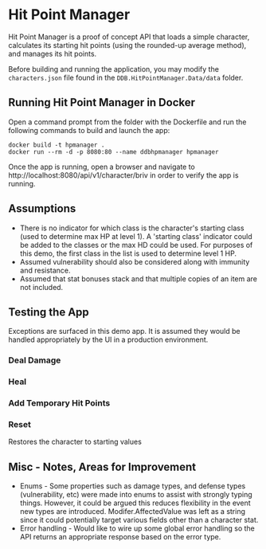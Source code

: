 ﻿# Hit Point Manager

Hit Point Manager is a proof of concept API that loads a simple character,
calculates its starting hit points (using the rounded-up average method),
and manages its hit points.

Before building and running the application, you may modify the `characters.json`
file found in the `DDB.HitPointManager.Data/data` folder.

## Running Hit Point Manager in Docker

Open a command prompt from the folder with the Dockerfile
and run the following commands to build and launch the app:

```
docker build -t hpmanager .
docker run --rm -d -p 8080:80 --name ddbhpmanager hpmanager
```

Once the app is running, open a browser and navigate to
http://localhost:8080/api/v1/character/briv
in order to verify the app is running.

## Assumptions

- There is no indicator for which class is the character's starting class (used to determine max HP at level 1).
  A 'starting class' indicator could be added to the classes or the max HD could be used. For purposes of this demo,
  the first class in the list is used to determine level 1 HP.
- Assumed vulnerability should also be considered along with immunity and resistance.
- Assumed that stat bonuses stack and that multiple copies of an item are not included.

## Testing the App

Exceptions are surfaced in this demo app. It is assumed they would be handled
appropriately by the UI in a production environment.

### Deal Damage

### Heal

### Add Temporary Hit Points

### Reset

Restores the character to starting values

## Misc - Notes, Areas for Improvement

- Enums - Some properties such as damage types, and defense types (vulnerability, etc) were made into enums to
  assist with strongly typing things. However, it could be argued this reduces flexibility
  in the event new types are introduced. Modifer.AffectedValue was left as a string since it could potentially
  target various fields other than a character stat.
- Error handling - Would like to wire up some global error handling so the API returns an appropriate response
  based on the error type.
